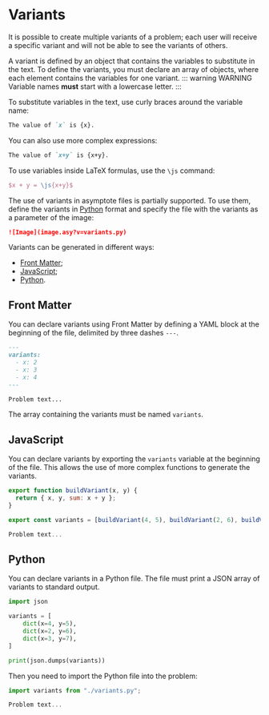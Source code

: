 # Variants

It is possible to create multiple variants of a problem; each user will receive a specific variant and will not be able to see the variants of others.

A variant is defined by an object that contains the variables to substitute in the text. To define the variants, you must declare an array of objects, where each element contains the variables for one variant.
::: warning WARNING
Variable names **must** start with a lowercase letter.
:::

To substitute variables in the text, use curly braces around the variable name:

```md
The value of `x` is {x}.
```

You can also use more complex expressions:

```md
The value of `x+y` is {x+y}.
```

To use variables inside LaTeX formulas, use the `\js` command:

```LaTeX
$x + y = \js{x+y}$
```

The use of variants in asymptote files is partially supported. To use them, define the variants in [Python](#python) format and specify the file with the variants as a parameter of the image:

```md
![Image](image.asy?v=variants.py)
```

Variants can be generated in different ways:

- [Front Matter](#front-matter);
- [JavaScript](#javascript);
- [Python](#python).

## Front Matter

You can declare variants using Front Matter by defining a YAML block at the beginning of the file, delimited by three dashes `---`.

```md
---
variants:
  - x: 2
  - x: 3
  - x: 4
---

Problem text...
```

The array containing the variants must be named `variants`.

## JavaScript

You can declare variants by exporting the `variants` variable at the beginning of the file. This allows the use of more complex functions to generate the variants.

```js
export function buildVariant(x, y) {
  return { x, y, sum: x + y };
}

export const variants = [buildVariant(4, 5), buildVariant(2, 6), buildVariant(3, 7)];

Problem text...
```

## Python

You can declare variants in a Python file. The file must print a JSON array of variants to standard output.

```py
import json

variants = [
    dict(x=4, y=5),
    dict(x=2, y=6),
    dict(x=3, y=7),
]

print(json.dumps(variants))
```

Then you need to import the Python file into the problem:

```js
import variants from "./variants.py";

Problem text...
```
